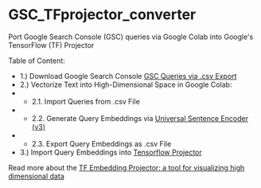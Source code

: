 # GSC_TFprojector_converter
Port Google Search Console (GSC) queries via Google Colab into Google's TensorFlow (TF) Projector

Table of Content:

*  1.) Download Google Search Console [GSC Queries via .csv Export](https://support.google.com/webmasters/answer/12919797?hl=en)
*  2.) Vectorize Text into High-Dimensional Space in Google Colab:
 *    - 2.1. Import Queries from .csv File
 *    - 2.2. Generate Query Embeddings via [Universal Sentence Encoder (v3)](https://www.tensorflow.org/hub/tutorials/semantic_similarity_with_tf_hub_universal_encoder)
 *    - 2.3. Export Query Embeddings as .csv File
*   3.) Import Query Embeddings into [Tensorflow Projector](https://projector.tensorflow.org/)

Read more about the [TF Embedding Projector: a tool for visualizing high dimensional data ](https://ai.googleblog.com/2016/12/open-sourcing-embedding-projector-tool.html)
